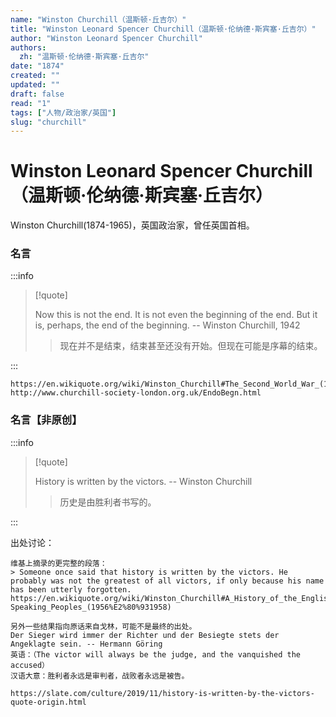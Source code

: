 ```yaml
---
name: "Winston Churchill（温斯顿·丘吉尔）"
title: "Winston Leonard Spencer Churchill（温斯顿·伦纳德·斯宾塞·丘吉尔）"
author: "Winston Leonard Spencer Churchill"
authors:
  zh: "温斯顿·伦纳德·斯宾塞·丘吉尔"
date: "1874"
created: ""
updated: ""
draft: false
read: "1"
tags: ["人物/政治家/英国"]
slug: "churchill"
---
```


# Winston Leonard Spencer Churchill（温斯顿·伦纳德·斯宾塞·丘吉尔）

Winston Churchill(1874-1965)，英国政治家，曾任英国首相。

### 名言

:::info

> [!quote]
>
> Now this is not the end. It is not even the beginning of the end. But it is, perhaps, the end of the beginning.
> -- Winston Churchill, 1942
>
> > 现在并不是结束，结束甚至还没有开始。但现在可能是序幕的结束。

:::

```
https://en.wikiquote.org/wiki/Winston_Churchill#The_Second_World_War_(1939%E2%80%931945)
http://www.churchill-society-london.org.uk/EndoBegn.html
```

### 名言【非原创】

:::info

> [!quote]
>
> History is written by the victors. -- Winston Churchill
>
> > 历史是由胜利者书写的。

:::

出处讨论：

```
维基上摘录的更完整的段落：
> Someone once said that history is written by the victors. He probably was not the greatest of all victors, if only because his name has been utterly forgotten.
https://en.wikiquote.org/wiki/Winston_Churchill#A_History_of_the_English-Speaking_Peoples_(1956%E2%80%931958)

另外一些结果指向原话来自戈林，可能不是最终的出处。
Der Sieger wird immer der Richter und der Besiegte stets der Angeklagte sein. -- Hermann Göring
英语：（The victor will always be the judge, and the vanquished the accused）
汉语大意：胜利者永远是审判者，战败者永远是被告。

https://slate.com/culture/2019/11/history-is-written-by-the-victors-quote-origin.html
```
